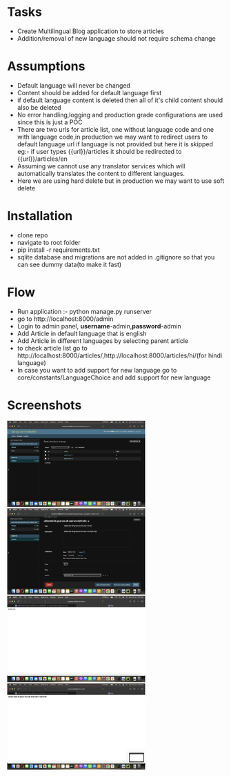 # Tasks
 - Create Multilingual Blog application to store articles
 - Addition/removal of new language should not require schema change


# Assumptions
- Default language will never be changed 
- Content should be added for default language first
- if default language content is deleted then all of it's child content should also be deleted
- No error handling,logging and production grade configurations are used since this is just a POC
- There are two urls for article list, one without language code and one with language code,in production 
  we may want to redirect users to default language url if language is not provided but here it is skipped
  eg:-  if user types {{url}}/articles it should be redirected to
  {{url}}/articles/en
- Assuming we cannot use any translator services which will automatically translates the content to different
  languages.
- Here we are using hard delete but in production we may want to use soft delete

# Installation
- clone repo
- navigate to root folder
- pip install -r requirements.txt
- sqlite database and migrations are not added in .gitignore so that you can see dummy data(to make it fast)


# Flow
- Run application :- python manage.py runserver
- go to http://localhost:8000/admin
- Login to admin panel, **username**-admin,**password**-admin
- Add Article in default language that is english
- Add Article in different languages by selecting parent article
- to check  article list go to http://localhost:8000/articles/,http://localhost:8000/articles/hi/(for hindi language)
- In case you want to add support for new language
  go to core/constants/LanguageChoice and add support for new language

# Screenshots
<img src="screenshots/1.png" height="200"> <br>
<img src="screenshots/2.png" height="200"><br>
<img src="screenshots/3.png" height="200"><br>
<img src="screenshots/4.png" height="200"><br>